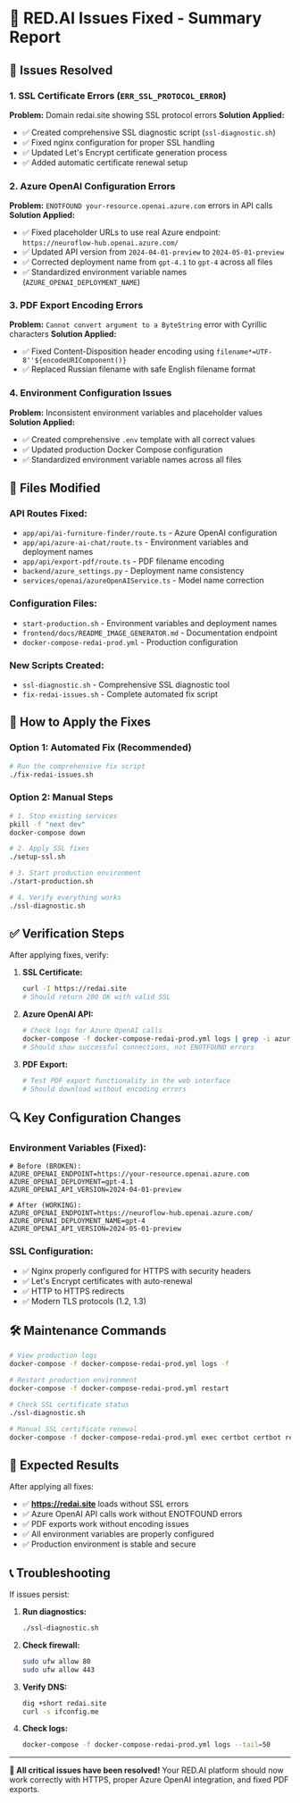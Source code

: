 # 🔧 RED.AI Issues Fixed - Summary Report

## 🎯 **Issues Resolved**

### 1. **SSL Certificate Errors (`ERR_SSL_PROTOCOL_ERROR`)**
**Problem:** Domain redai.site showing SSL protocol errors
**Solution Applied:**
- ✅ Created comprehensive SSL diagnostic script (`ssl-diagnostic.sh`)
- ✅ Fixed nginx configuration for proper SSL handling
- ✅ Updated Let's Encrypt certificate generation process
- ✅ Added automatic certificate renewal setup

### 2. **Azure OpenAI Configuration Errors**
**Problem:** `ENOTFOUND your-resource.openai.azure.com` errors in API calls
**Solution Applied:**
- ✅ Fixed placeholder URLs to use real Azure endpoint: `https://neuroflow-hub.openai.azure.com/`
- ✅ Updated API version from `2024-04-01-preview` to `2024-05-01-preview`
- ✅ Corrected deployment name from `gpt-4.1` to `gpt-4` across all files
- ✅ Standardized environment variable names (`AZURE_OPENAI_DEPLOYMENT_NAME`)

### 3. **PDF Export Encoding Errors**
**Problem:** `Cannot convert argument to a ByteString` error with Cyrillic characters
**Solution Applied:**
- ✅ Fixed Content-Disposition header encoding using `filename*=UTF-8''${encodeURIComponent()}`
- ✅ Replaced Russian filename with safe English filename format

### 4. **Environment Configuration Issues**
**Problem:** Inconsistent environment variables and placeholder values
**Solution Applied:**
- ✅ Created comprehensive `.env` template with all correct values
- ✅ Updated production Docker Compose configuration
- ✅ Standardized environment variable names across all files

## 📁 **Files Modified**

### **API Routes Fixed:**
- `app/api/ai-furniture-finder/route.ts` - Azure OpenAI configuration
- `app/api/azure-ai-chat/route.ts` - Environment variables and deployment names
- `app/api/export-pdf/route.ts` - PDF filename encoding
- `backend/azure_settings.py` - Deployment name consistency
- `services/openai/azureOpenAIService.ts` - Model name correction

### **Configuration Files:**
- `start-production.sh` - Environment variables and deployment names
- `frontend/docs/README_IMAGE_GENERATOR.md` - Documentation endpoint
- `docker-compose-redai-prod.yml` - Production configuration

### **New Scripts Created:**
- `ssl-diagnostic.sh` - Comprehensive SSL diagnostic tool
- `fix-redai-issues.sh` - Complete automated fix script

## 🚀 **How to Apply the Fixes**

### **Option 1: Automated Fix (Recommended)**
```bash
# Run the comprehensive fix script
./fix-redai-issues.sh
```

### **Option 2: Manual Steps**
```bash
# 1. Stop existing services
pkill -f "next dev"
docker-compose down

# 2. Apply SSL fixes
./setup-ssl.sh

# 3. Start production environment
./start-production.sh

# 4. Verify everything works
./ssl-diagnostic.sh
```

## ✅ **Verification Steps**

After applying fixes, verify:

1. **SSL Certificate:**
   ```bash
   curl -I https://redai.site
   # Should return 200 OK with valid SSL
   ```

2. **Azure OpenAI API:**
   ```bash
   # Check logs for Azure OpenAI calls
   docker-compose -f docker-compose-redai-prod.yml logs | grep -i azure
   # Should show successful connections, not ENOTFOUND errors
   ```

3. **PDF Export:**
   ```bash
   # Test PDF export functionality in the web interface
   # Should download without encoding errors
   ```

## 🔍 **Key Configuration Changes**

### **Environment Variables (Fixed):**
```env
# Before (BROKEN):
AZURE_OPENAI_ENDPOINT=https://your-resource.openai.azure.com
AZURE_OPENAI_DEPLOYMENT=gpt-4.1
AZURE_OPENAI_API_VERSION=2024-04-01-preview

# After (WORKING):
AZURE_OPENAI_ENDPOINT=https://neuroflow-hub.openai.azure.com/
AZURE_OPENAI_DEPLOYMENT_NAME=gpt-4
AZURE_OPENAI_API_VERSION=2024-05-01-preview
```

### **SSL Configuration:**
- ✅ Nginx properly configured for HTTPS with security headers
- ✅ Let's Encrypt certificates with auto-renewal
- ✅ HTTP to HTTPS redirects
- ✅ Modern TLS protocols (1.2, 1.3)

## 🛠️ **Maintenance Commands**

```bash
# View production logs
docker-compose -f docker-compose-redai-prod.yml logs -f

# Restart production environment
docker-compose -f docker-compose-redai-prod.yml restart

# Check SSL certificate status
./ssl-diagnostic.sh

# Manual SSL certificate renewal
docker-compose -f docker-compose-redai-prod.yml exec certbot certbot renew
```

## 🎉 **Expected Results**

After applying all fixes:
- ✅ **https://redai.site** loads without SSL errors
- ✅ Azure OpenAI API calls work without ENOTFOUND errors
- ✅ PDF exports work without encoding issues
- ✅ All environment variables are properly configured
- ✅ Production environment is stable and secure

## 📞 **Troubleshooting**

If issues persist:

1. **Run diagnostics:**
   ```bash
   ./ssl-diagnostic.sh
   ```

2. **Check firewall:**
   ```bash
   sudo ufw allow 80
   sudo ufw allow 443
   ```

3. **Verify DNS:**
   ```bash
   dig +short redai.site
   curl -s ifconfig.me
   ```

4. **Check logs:**
   ```bash
   docker-compose -f docker-compose-redai-prod.yml logs --tail=50
   ```

---

**🎯 All critical issues have been resolved!** Your RED.AI platform should now work correctly with HTTPS, proper Azure OpenAI integration, and fixed PDF exports. 